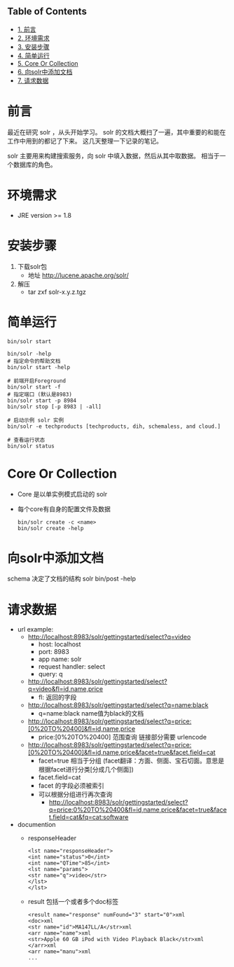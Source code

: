 <div id="table-of-contents">
<h2>Table of Contents</h2>
<div id="text-table-of-contents">
<ul>
<li><a href="#org55fa3ce">1. 前言</a></li>
<li><a href="#org16417d6">2. 环境需求</a></li>
<li><a href="#org5a9ac0d">3. 安装步骤</a></li>
<li><a href="#org29c5090">4. 简单运行</a></li>
<li><a href="#orgc181dce">5. Core Or Collection</a></li>
<li><a href="#org8af4c70">6. 向solr中添加文档</a></li>
<li><a href="#org2db6989">7. 请求数据</a></li>
</ul>
</div>
</div>

<a id="org55fa3ce"></a>

# 前言

最近在研究 solr ，从头开始学习。
solr 的文档大概扫了一遍，其中重要的和能在工作中用到的都记了下来。
这几天整理一下记录的笔记。

solr 主要用来构建搜索服务，向 solr 中填入数据，然后从其中取数据。
相当于一个数据库的角色。


<a id="org16417d6"></a>

# 环境需求

-   JRE version >= 1.8


<a id="org5a9ac0d"></a>

# 安装步骤

1.  下载solr包
    -   地址 <http://lucene.apache.org/solr/>
2.  解压
    -   tar zxf solr-x.y.z.tgz


<a id="org29c5090"></a>

# 简单运行

    bin/solr start
    
    bin/solr -help
    # 指定命令的帮助文档
    bin/solr start -help
    
    # 前端开启Foreground
    bin/solr start -f
    # 指定端口 (默认是8983)
    bin/solr start -p 8984
    bin/solr stop [-p 8983 | -all]
    
    # 启动示例 solr 实例
    bin/solr -e techproducts [techproducts, dih, schemaless, and cloud.]
    
    # 查看运行状态
    bin/solr status


<a id="orgc181dce"></a>

# Core Or Collection

-   Core 是以单实例模式启动的 solr
-   每个core有自身的配置文件及数据
    
        bin/solr create -c <name>
        bin/solr create -help


<a id="org8af4c70"></a>

# 向solr中添加文档

schema 决定了文档的结构
solr bin/post -help


<a id="org2db6989"></a>

# 请求数据

-   url example:
    -   <http://localhost:8983/solr/gettingstarted/select?q=video>
        -   host: localhost
        -   port: 8983
        -   app name: solr
        -   request handler: select
        -   query: q
    -   <http://localhost:8983/solr/gettingstarted/select?q=video&fl=id,name,price>
        -   fl: 返回的字段
    -   <http://localhost:8983/solr/gettingstarted/select?q=name:black>
        -   q=name:black      name值为black的文档
    -   <http://localhost:8983/solr/gettingstarted/select?q=price:[0%20TO%20400]&fl=id,name,price>
        -   price:[0%20TO%20400]    范围查询 链接部分需要 urlencode
    -   <http://localhost:8983/solr/gettingstarted/select?q=price:[0%20TO%20400]&fl=id,name,price&facet=true&facet.field=cat>
        -   facet=true 相当于分组 (facet翻译：方面、侧面、宝石切面。意思是根据facet进行分类[分成几个侧面])
        -   facet.field=cat
        -   facet 的字段必须被索引
        -   可以根据分组进行再次查询
            -   <http://localhost:8983/solr/gettingstarted/select?q=price:0%20TO%20400&fl=id,name,price&facet=true&facet.field=cat&fq=cat:software>
-   documention
    -   responseHeader
        
            <lst name="responseHeader">
            <int name="status">0</int>
            <int name="QTime">85</int>
            <lst name="params">
            <str name="q">video</str>
            </lst>
            </lst>
    -   result 包括一个或者多个doc标签
        
            <result name="response" numFound="3" start="0">xml
            <doc>xml
            <str name="id">MA147LL/A</str>xml
            <arr name="name">xml
            <str>Apple 60 GB iPod with Video Playback Black</str>xml
            </arr>xml
            <arr name="manu">xml
            ...

